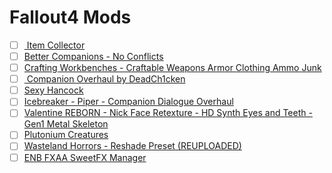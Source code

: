 # Fallout4 Mods
- [ ] [ Item Collector](http://fallout4.2game.info/detail.php?id=28952)
- [ ] [Better Companions - No Conflicts](http://fallout4.2game.info/detail.php?id=24233)
- [ ] [Crafting Workbenches - Craftable Weapons Armor Clothing Ammo Junk](http://fallout4.2game.info/detail.php?id=2451)
- [ ] [ Companion Overhaul by DeadCh1cken](http://fallout4.2game.info/detail.php?id=26502)
- [ ] [Sexy Hancock](http://fallout4.2game.info/detail.php?id=12029)
- [ ] [Icebreaker - Piper - Companion Dialogue Overhaul](http://fallout4.2game.info/detail.php?id=25525)
- [ ] [Valentine REBORN - Nick Face Retexture - HD Synth Eyes and Teeth - Gen1 Metal Skeleton](http://fallout4.2game.info/detail.php?id=9568)
- [ ] [Plutonium Creatures](http://fallout4.2game.info/detail.php?id=32647)
- [ ] [Wasteland Horrors - Reshade Preset (REUPLOADED)](http://fallout4.2game.info/detail.php?id=18132)
- [ ] [ENB FXAA SweetFX Manager](https://www.nexusmods.com/fallout4/mods/9838/?)
